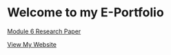 <!DOCTYPE html>
<html>
  <body>
      <h1>Welcome to my E-Portfolio</h1>
      <p><a href="Module06-Project-LeslieGabriel.docx">Module 6 Research Paper</a></p>
      <p><a href="index.html">View My Website</a></p>
  </body>
</html>
